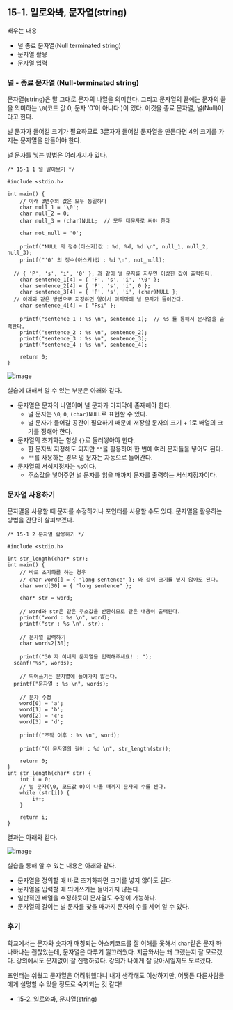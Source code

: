 ## 15-1. 일로와봐, 문자열(string)

배우는 내용

- 널 종료 문자열(Null terminated string)
- 문자열 활용
- 문자열 입력

### 널 - 종료 문자열 (Null-terminated string)

문자열(string)은 말 그대로 문자의 나열을 의미한다. 그리고 문자열의 끝에는 문자의 끝을 의미하는 `\0`(코드 값 0, 문자 '0'이 아니다.)이 있다. 이것을 종료 문자열, 널(Null)이라고 한다.

널 문자가 들어갈 크기가 필요하므로 3글자가 들어갈 문자열을 만든다면 4의 크기를 가지는 문자열을 만들어야 한다.

널 문자를 넣는 방법은 여러가지가 있다.

```
/* 15-1 1 널 알아보기 */

#include <stdio.h>

int main() {
	// 아래 3변수의 값은 모두 동일하다
	char null_1 = '\0';
	char null_2 = 0;
	char null_3 = (char)NULL;  // 모두 대문자로 써야 한다

	char not_null = '0';

	printf("NULL 의 정수(아스키)값 : %d, %d, %d \n", null_1, null_2, null_3);
	printf("'0' 의 정수(아스키)값 : %d \n", not_null);

  // { 'P', 's', 'i', '0' }; 과 같이 널 문자를 지우면 이상한 값이 출력된다.
	char sentence_1[4] = { 'P', 's', 'i', '\0' };
	char sentence_2[4] = { 'P', 's', 'i', 0 };
	char sentence_3[4] = { 'P', 's', 'i', (char)NULL };
  // 아래와 같은 방법으로 지정하면 알아서 마지막에 널 문자가 들어간다.
	char sentence_4[4] = { "Psi" };

	printf("sentence_1 : %s \n", sentence_1);  // %s 를 통해서 문자열을 출력한다.
	printf("sentence_2 : %s \n", sentence_2);
	printf("sentence_3 : %s \n", sentence_3);
	printf("sentence_4 : %s \n", sentence_4);

	return 0;
}
```

![image](https://github.com/ii200400/IT_Skill_Question/assets/19484971/d5f24b54-98b1-4fef-805f-f18475c34243)

실습에 대해서 알 수 있는 부분은 아래와 같다.

- 문자열은 문자의 나열이며 널 문자가 마지막에 존재해야 한다.
  - 널 문자는 `\0`, `0`, `(char)NULL`로 표현할 수 있다.
  - 널 문자가 들어갈 공간이 필요하기 때문에 저장할 문자의 크기 + 1로 배열의 크기를 정해야 한다.
- 문자열의 초기화는 항상 `{}`로 둘러쌓아야 한다.
  - 한 문자씩 지정해도 되지만 `""`을 활용하여 한 번에 여러 문자들을 넣어도 된다.
  - `""`를 사용하는 경우 널 문자는 자동으로 들어간다.
- 문자열의 서식지정자는 `%s`이다.
  - 주소값을 넣어주면 널 문자를 읽을 때까지 문자를 출력하는 서식지정자이다.

### 문자열 사용하기

문자열을 사용할 때 문자를 수정하거나 포인터를 사용할 수도 있다. 문자열을 활용하는 방법을 간단히 살펴보겠다.

```
/* 15-1 2 문자열 활용하기 */

#include <stdio.h>

int str_length(char* str);
int main() {
	// 바로 초기화를 하는 경우
	// char word[] = { "long sentence" }; 와 같이 크기를 넣지 않아도 된다.
	char word[30] = { "long sentence" };

	char* str = word;

	// word와 str은 같은 주소값을 반환하므로 같은 내용이 출력된다.
	printf("word : %s \n", word);
	printf("str : %s \n", str);

	// 문자열 입력하기
	char words2[30];

	printf("30 자 이내의 문자열을 입력해주세요! : ");
  scanf("%s", words);

	// 띄어쓰기는 문자열에 들어가지 않는다.
  printf("문자열 : %s \n", words);

	// 문자 수정
	word[0] = 'a';
	word[1] = 'b';
	word[2] = 'c';
	word[3] = 'd';

	printf("조작 이후 : %s \n", word);

	printf("이 문자열의 길이 : %d \n", str_length(str));

	return 0;
}
int str_length(char* str) {
	int i = 0;
	// 널 문자(\0, 코드값 0)이 나올 때까지 문자의 수를 센다.
	while (str[i]) {
		i++;
	}

	return i;
}
```

결과는 아래와 같다.

![image](https://github.com/ii200400/IT_Skill_Question/assets/19484971/90006bdf-884d-436f-bc3b-0749e8eda4b3)

실습을 통해 알 수 있는 내용은 아래와 같다.

- 문자열을 정의할 때 바로 초기화하면 크기를 넣지 않아도 된다.
- 문자열을 입력할 때 띄어쓰기는 들어가지 않는다.
- 일반적인 배열을 수정하듯이 문자열도 수정이 가능하다.
- 문자열의 길이는 널 문자를 찾을 때까지 문자의 수를 세어 알 수 있다.

### 후기

학교에서는 문자와 숫자가 매칭되는 아스키코드를 잘 이해를 못해서 `char`같은 문자 하나하나는 괜찮았는데, 문자열은 다루기 껄끄러웠다. 지금와서는 왜 그랬는지 잘 모르겠다. 강의에서도 문제없이 잘 진행하였다. 강의가 나에게 잘 맞아서일지도 모르겠다.

포인터는 쉬웠고 문자열은 어려워했다니 내가 생각해도 이상하지만, 어쨋든 다른사람들에게 설명할 수 있을 정도로 숙지되는 것 같다!

- [15-2. 일로와봐, 문자열(string)](./15-2.md)
